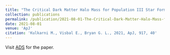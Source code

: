 ```yaml
---
title: "The Critical Dark Matter Halo Mass for Population III Star Formation: Dependence on Lyman-Werner Radiation, Baryon-dark Matter Streaming Velocity, and Redshift"
collection: publications
permalink: /publication/2021-08-01-The-Critical-Dark-Matter-Halo-Mass-for-Population-III-Star-Formation-Dependence-on-Lyman-Werner-Radiation-Baryon-dark-Matter-Streaming-Velocity-and-Redshift
date: 2021-08-01
venue: 'ApJ'
citation: 'Kulkarni M., Visbal E., Bryan G. L., 2021, ApJ, 917, 40'
---
```

Visit [ADS](https://ui.adsabs.harvard.edu/abs/2021ApJ...917...40K/abstract) for the paper.